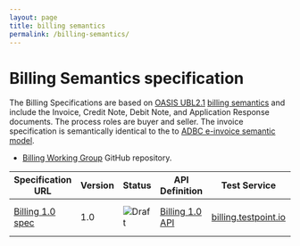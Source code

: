 ```yaml
---
layout: page
title: billing semantics
permalink: /billing-semantics/
---
```


# Billing Semantics specification

The Billing Specifications are based on [OASIS UBL2.1](http://docs.oasis-open.org/ubl/UBL-2.1.html) [billing semantics](http://docs.oasis-open.org/ubl/os-UBL-2.1/UBL-2.1.html#S-BILLING) and include the Invoice, Credit Note, Debit Note, and Application Response documents.  The process roles are buyer and seller.  The invoice specification is semantically identical to the to [ADBC e-invoice semantic model](http://digitalbusinesscouncil.com.au/accreditation/documents/42381/download).

* [Billing Working Group](https://github.com/ausdigital/billing-semantics) GitHub repository.

| Specification URL | Version | Status | API Definition | Test Service | Issues List |
| ----------------- | ------  | ------ | -------------- | ------------ | -------- |
| [Billing 1.0 spec](http://billing-semantics.readthedocs.io/) | 1.0 | ![Draft](http://rfc.unprotocols.org/spec:2/COSS/draft.svg) | [Billing 1.0 API](https://swaggerhub.com/api/ausdigital/billing/1.0) | [billing.testpoint.io](http://testpoint.io/billing.html)  | [Billing 1.0 Issues](https://github.com/ausdigital/billing-semantics/issues)  |